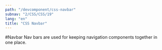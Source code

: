 ```yaml
---
path: "/devcomponent/css-navbar"
subnav: "2/CSS/CSS/19"
lang: "en"
title: "CSS Navbar"
---
```


#Navbar
Nav bars are used for keeping navigation components together in one place.
<htmlnavbar1 />